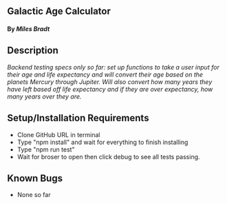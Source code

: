 ## **Galactic Age Calculator**

#### By _**Miles Bradt**_

## Description

_Backend testing specs only so far: set up functions to take a user input for their age and life expectancy and will convert their age based on the planets Mercury through Jupiter. Will also convert how many years they have left based off life expectancy and if they are over expectancy, how many years over they are._

## Setup/Installation Requirements

* Clone GitHub URL in terminal
* Type "npm install" and wait for everything to finish installing
* Type "npm run test"
* Wait for broser to open then click debug to see all tests passing.

## Known Bugs

* None so far
